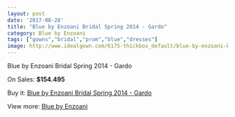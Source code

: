```yaml
---
layout: post
date: '2017-08-28'
title: "Blue by Enzoani Bridal Spring 2014 - Gardo"
category: Blue by Enzoani
tags: ["gowns","bridal","prom","blue","dresses"]
image: http://www.idealgown.com/6175-thickbox_default/blue-by-enzoani-bridal-spring-2014-gardo.jpg
---
```

Blue by Enzoani Bridal Spring 2014 - Gardo

On Sales: **$154.495**
<a href="https://www.idealgown.com/en/blue-by-enzoani/2695-blue-by-enzoani-bridal-spring-2014-gardo.html"><amp-img layout="responsive" width="600" height="600" src="//www.idealgown.com/6175-thickbox_default/blue-by-enzoani-bridal-spring-2014-gardo.jpg" alt="Blue by Enzoani Bridal Spring 2014 - Gardo 0" /></a>
<a href="https://www.idealgown.com/en/blue-by-enzoani/2695-blue-by-enzoani-bridal-spring-2014-gardo.html"><amp-img layout="responsive" width="600" height="600" src="//www.idealgown.com/6174-thickbox_default/blue-by-enzoani-bridal-spring-2014-gardo.jpg" alt="Blue by Enzoani Bridal Spring 2014 - Gardo 1" /></a>

Buy it: [Blue by Enzoani Bridal Spring 2014 - Gardo](https://www.idealgown.com/en/blue-by-enzoani/2695-blue-by-enzoani-bridal-spring-2014-gardo.html "Blue by Enzoani Bridal Spring 2014 - Gardo")

View more: [Blue by Enzoani](https://www.idealgown.com/en/33-blue-by-enzoani "Blue by Enzoani")